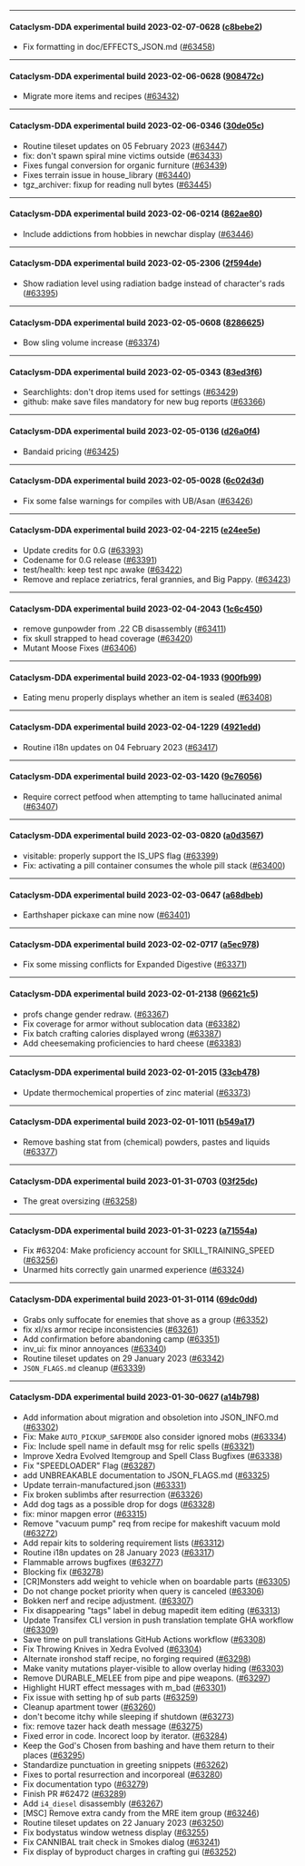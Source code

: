 
---

#### Cataclysm-DDA experimental build 2023-02-07-0628 ([c8bebe2](https://github.com/CleverRaven/Cataclysm-DDA/releases/tag/cdda-experimental-2023-02-07-0628))

* Fix formatting in doc/EFFECTS_JSON.md ([#63458](https://github.com/CleverRaven/Cataclysm-DDA/pull/63458))

---

#### Cataclysm-DDA experimental build 2023-02-06-0628 ([908472c](https://github.com/CleverRaven/Cataclysm-DDA/releases/tag/cdda-experimental-2023-02-06-0628))

* Migrate more items and recipes ([#63432](https://github.com/CleverRaven/Cataclysm-DDA/pull/63432))

---

#### Cataclysm-DDA experimental build 2023-02-06-0346 ([30de05c](https://github.com/CleverRaven/Cataclysm-DDA/releases/tag/cdda-experimental-2023-02-06-0346))

* Routine tileset updates on 05 February 2023 ([#63447](https://github.com/CleverRaven/Cataclysm-DDA/pull/63447))
* fix: don't spawn spiral mine victims outside ([#63433](https://github.com/CleverRaven/Cataclysm-DDA/pull/63433))
* Fixes fungal conversion for organic furniture ([#63439](https://github.com/CleverRaven/Cataclysm-DDA/pull/63439))
* Fixes terrain issue in house_library ([#63440](https://github.com/CleverRaven/Cataclysm-DDA/pull/63440))
* tgz_archiver: fixup for reading null bytes ([#63445](https://github.com/CleverRaven/Cataclysm-DDA/pull/63445))

---

#### Cataclysm-DDA experimental build 2023-02-06-0214 ([862ae80](https://github.com/CleverRaven/Cataclysm-DDA/releases/tag/cdda-experimental-2023-02-06-0214))

* Include addictions from hobbies in newchar display ([#63446](https://github.com/CleverRaven/Cataclysm-DDA/pull/63446))

---

#### Cataclysm-DDA experimental build 2023-02-05-2306 ([2f594de](https://github.com/CleverRaven/Cataclysm-DDA/releases/tag/cdda-experimental-2023-02-05-2306))

* Show radiation level using radiation badge instead of character's rads ([#63395](https://github.com/CleverRaven/Cataclysm-DDA/pull/63395))

---

#### Cataclysm-DDA experimental build 2023-02-05-0608 ([8286625](https://github.com/CleverRaven/Cataclysm-DDA/releases/tag/cdda-experimental-2023-02-05-0608))

* Bow sling volume increase ([#63374](https://github.com/CleverRaven/Cataclysm-DDA/pull/63374))

---

#### Cataclysm-DDA experimental build 2023-02-05-0343 ([83ed3f6](https://github.com/CleverRaven/Cataclysm-DDA/releases/tag/cdda-experimental-2023-02-05-0343))

* Searchlights: don't drop items used for settings ([#63429](https://github.com/CleverRaven/Cataclysm-DDA/pull/63429))
* github: make save files mandatory for new bug reports ([#63366](https://github.com/CleverRaven/Cataclysm-DDA/pull/63366))

---

#### Cataclysm-DDA experimental build 2023-02-05-0136 ([d26a0f4](https://github.com/CleverRaven/Cataclysm-DDA/releases/tag/cdda-experimental-2023-02-05-0136))

* Bandaid pricing ([#63425](https://github.com/CleverRaven/Cataclysm-DDA/pull/63425))

---

#### Cataclysm-DDA experimental build 2023-02-05-0028 ([6c02d3d](https://github.com/CleverRaven/Cataclysm-DDA/releases/tag/cdda-experimental-2023-02-05-0028))

* Fix some false warnings for compiles with UB/Asan ([#63426](https://github.com/CleverRaven/Cataclysm-DDA/pull/63426))

---

#### Cataclysm-DDA experimental build 2023-02-04-2215 ([e24ee5e](https://github.com/CleverRaven/Cataclysm-DDA/releases/tag/cdda-experimental-2023-02-04-2215))

* Update credits for 0.G ([#63393](https://github.com/CleverRaven/Cataclysm-DDA/pull/63393))
* Codename for 0.G release ([#63391](https://github.com/CleverRaven/Cataclysm-DDA/pull/63391))
* test/health: keep test npc awake ([#63422](https://github.com/CleverRaven/Cataclysm-DDA/pull/63422))
* Remove and replace zeriatrics, feral grannies, and Big Pappy. ([#63423](https://github.com/CleverRaven/Cataclysm-DDA/pull/63423))

---

#### Cataclysm-DDA experimental build 2023-02-04-2043 ([1c6c450](https://github.com/CleverRaven/Cataclysm-DDA/releases/tag/cdda-experimental-2023-02-04-2043))

* remove gunpowder from .22 CB disassembly ([#63411](https://github.com/CleverRaven/Cataclysm-DDA/pull/63411))
* fix skull strapped to head coverage ([#63420](https://github.com/CleverRaven/Cataclysm-DDA/pull/63420))
* Mutant Moose Fixes ([#63406](https://github.com/CleverRaven/Cataclysm-DDA/pull/63406))

---

#### Cataclysm-DDA experimental build 2023-02-04-1933 ([900fb99](https://github.com/CleverRaven/Cataclysm-DDA/releases/tag/cdda-experimental-2023-02-04-1933))

* Eating menu properly displays whether an item is sealed ([#63408](https://github.com/CleverRaven/Cataclysm-DDA/pull/63408))

---

#### Cataclysm-DDA experimental build 2023-02-04-1229 ([4921edd](https://github.com/CleverRaven/Cataclysm-DDA/releases/tag/cdda-experimental-2023-02-04-1229))

* Routine i18n updates on 04 February 2023 ([#63417](https://github.com/CleverRaven/Cataclysm-DDA/pull/63417))

---

#### Cataclysm-DDA experimental build 2023-02-03-1420 ([9c76056](https://github.com/CleverRaven/Cataclysm-DDA/releases/tag/cdda-experimental-2023-02-03-1420))

* Require correct petfood when attempting to tame hallucinated animal ([#63407](https://github.com/CleverRaven/Cataclysm-DDA/pull/63407))

---

#### Cataclysm-DDA experimental build 2023-02-03-0820 ([a0d3567](https://github.com/CleverRaven/Cataclysm-DDA/releases/tag/cdda-experimental-2023-02-03-0820))

* visitable: properly support the IS_UPS flag ([#63399](https://github.com/CleverRaven/Cataclysm-DDA/pull/63399))
* Fix: activating a pill container consumes the whole pill stack ([#63400](https://github.com/CleverRaven/Cataclysm-DDA/pull/63400))

---

#### Cataclysm-DDA experimental build 2023-02-03-0647 ([a68dbeb](https://github.com/CleverRaven/Cataclysm-DDA/releases/tag/cdda-experimental-2023-02-03-0647))

* Earthshaper pickaxe can mine now ([#63401](https://github.com/CleverRaven/Cataclysm-DDA/pull/63401))

---

#### Cataclysm-DDA experimental build 2023-02-02-0717 ([a5ec978](https://github.com/CleverRaven/Cataclysm-DDA/releases/tag/cdda-experimental-2023-02-02-0717))

* Fix some missing conflicts for Expanded Digestive ([#63371](https://github.com/CleverRaven/Cataclysm-DDA/pull/63371))

---

#### Cataclysm-DDA experimental build 2023-02-01-2138 ([96621c5](https://github.com/CleverRaven/Cataclysm-DDA/releases/tag/cdda-experimental-2023-02-01-2138))

* profs change gender redraw. ([#63367](https://github.com/CleverRaven/Cataclysm-DDA/pull/63367))
* Fix coverage for armor without sublocation data ([#63382](https://github.com/CleverRaven/Cataclysm-DDA/pull/63382))
* Fix batch crafting calories displayed wrong ([#63387](https://github.com/CleverRaven/Cataclysm-DDA/pull/63387))
* Add cheesemaking proficiencies to hard cheese ([#63383](https://github.com/CleverRaven/Cataclysm-DDA/pull/63383))

---

#### Cataclysm-DDA experimental build 2023-02-01-2015 ([33cb478](https://github.com/CleverRaven/Cataclysm-DDA/releases/tag/cdda-experimental-2023-02-01-2015))

* Update thermochemical properties of zinc material ([#63373](https://github.com/CleverRaven/Cataclysm-DDA/pull/63373))

---

#### Cataclysm-DDA experimental build 2023-02-01-1011 ([b549a17](https://github.com/CleverRaven/Cataclysm-DDA/releases/tag/cdda-experimental-2023-02-01-1011))

* Remove bashing stat from (chemical) powders, pastes and liquids ([#63377](https://github.com/CleverRaven/Cataclysm-DDA/pull/63377))

---

#### Cataclysm-DDA experimental build 2023-01-31-0703 ([03f25dc](https://github.com/CleverRaven/Cataclysm-DDA/releases/tag/cdda-experimental-2023-01-31-0703))

* The great oversizing ([#63258](https://github.com/CleverRaven/Cataclysm-DDA/pull/63258))

---

#### Cataclysm-DDA experimental build 2023-01-31-0223 ([a71554a](https://github.com/CleverRaven/Cataclysm-DDA/releases/tag/cdda-experimental-2023-01-31-0223))

* Fix #63204: Make proficiency account for SKILL_TRAINING_SPEED ([#63256](https://github.com/CleverRaven/Cataclysm-DDA/pull/63256))
* Unarmed hits correctly gain unarmed experience ([#63324](https://github.com/CleverRaven/Cataclysm-DDA/pull/63324))

---

#### Cataclysm-DDA experimental build 2023-01-31-0114 ([69dc0dd](https://github.com/CleverRaven/Cataclysm-DDA/releases/tag/cdda-experimental-2023-01-31-0114))

* Grabs only suffocate for enemies that shove as a group ([#63352](https://github.com/CleverRaven/Cataclysm-DDA/pull/63352))
* fix xl/xs armor recipe inconsistencies ([#63261](https://github.com/CleverRaven/Cataclysm-DDA/pull/63261))
* Add confirmation before abandoning camp ([#63351](https://github.com/CleverRaven/Cataclysm-DDA/pull/63351))
* inv_ui: fix minor annoyances ([#63340](https://github.com/CleverRaven/Cataclysm-DDA/pull/63340))
* Routine tileset updates on 29 January 2023 ([#63342](https://github.com/CleverRaven/Cataclysm-DDA/pull/63342))
* `JSON_FLAGS.md` cleanup ([#63339](https://github.com/CleverRaven/Cataclysm-DDA/pull/63339))

---

#### Cataclysm-DDA experimental build 2023-01-30-0627 ([a14b798](https://github.com/CleverRaven/Cataclysm-DDA/releases/tag/cdda-experimental-2023-01-30-0627))

* Add information about migration and obsoletion into JSON_INFO.md ([#63302](https://github.com/CleverRaven/Cataclysm-DDA/pull/63302))
* Fix: Make `AUTO_PICKUP_SAFEMODE` also consider ignored mobs ([#63334](https://github.com/CleverRaven/Cataclysm-DDA/pull/63334))
* Fix: Include spell name in default msg for relic spells ([#63321](https://github.com/CleverRaven/Cataclysm-DDA/pull/63321))
* Improve Xedra Evolved Itemgroup and Spell Class Bugfixes ([#63338](https://github.com/CleverRaven/Cataclysm-DDA/pull/63338))
* Fix "SPEEDLOADER" Flag ([#63287](https://github.com/CleverRaven/Cataclysm-DDA/pull/63287))
* add UNBREAKABLE documentation to JSON_FLAGS.md ([#63325](https://github.com/CleverRaven/Cataclysm-DDA/pull/63325))
* Update terrain-manufactured.json ([#63331](https://github.com/CleverRaven/Cataclysm-DDA/pull/63331))
* Fix broken sublimbs after resurrection ([#63326](https://github.com/CleverRaven/Cataclysm-DDA/pull/63326))
* Add dog tags as a possible drop for dogs ([#63328](https://github.com/CleverRaven/Cataclysm-DDA/pull/63328))
* fix: minor mapgen error ([#63315](https://github.com/CleverRaven/Cataclysm-DDA/pull/63315))
* Remove "vacuum pump" req from recipe for makeshift vacuum mold ([#63272](https://github.com/CleverRaven/Cataclysm-DDA/pull/63272))
* Add repair kits to soldering requirement lists ([#63312](https://github.com/CleverRaven/Cataclysm-DDA/pull/63312))
* Routine i18n updates on 28 January 2023 ([#63317](https://github.com/CleverRaven/Cataclysm-DDA/pull/63317))
* Flammable arrows bugfixes ([#63277](https://github.com/CleverRaven/Cataclysm-DDA/pull/63277))
* Blocking fix ([#63278](https://github.com/CleverRaven/Cataclysm-DDA/pull/63278))
* [CR]Monsters add weight to vehicle when on boardable parts ([#63305](https://github.com/CleverRaven/Cataclysm-DDA/pull/63305))
* Do not change pocket priority when query is canceled ([#63306](https://github.com/CleverRaven/Cataclysm-DDA/pull/63306))
* Bokken nerf and recipe adjustment. ([#63307](https://github.com/CleverRaven/Cataclysm-DDA/pull/63307))
* Fix disappearing "tags" label in debug mapedit item editing ([#63313](https://github.com/CleverRaven/Cataclysm-DDA/pull/63313))
* Update Transifex CLI version in push translation template GHA workflow ([#63309](https://github.com/CleverRaven/Cataclysm-DDA/pull/63309))
* Save time on pull translations GitHub Actions workflow ([#63308](https://github.com/CleverRaven/Cataclysm-DDA/pull/63308))
* Fix Throwing Knives in Xedra Evolved ([#63304](https://github.com/CleverRaven/Cataclysm-DDA/pull/63304))
* Alternate ironshod staff recipe, no forging required ([#63298](https://github.com/CleverRaven/Cataclysm-DDA/pull/63298))
* Make vanity mutations player-visible to allow overlay hiding ([#63303](https://github.com/CleverRaven/Cataclysm-DDA/pull/63303))
* Remove DURABLE_MELEE from pipe and pipe weapons. ([#63297](https://github.com/CleverRaven/Cataclysm-DDA/pull/63297))
* Highlight HURT effect messages with m_bad ([#63301](https://github.com/CleverRaven/Cataclysm-DDA/pull/63301))
* Fix issue with setting hp of sub parts ([#63259](https://github.com/CleverRaven/Cataclysm-DDA/pull/63259))
* Cleanup apartment tower ([#63260](https://github.com/CleverRaven/Cataclysm-DDA/pull/63260))
* don't become itchy while sleeping if shutdown ([#63273](https://github.com/CleverRaven/Cataclysm-DDA/pull/63273))
* fix: remove tazer hack death message ([#63275](https://github.com/CleverRaven/Cataclysm-DDA/pull/63275))
* Fixed error in code. Incorect loop by iterator. ([#63284](https://github.com/CleverRaven/Cataclysm-DDA/pull/63284))
* Keep the God's Chosen from bashing and have them return to their places ([#63295](https://github.com/CleverRaven/Cataclysm-DDA/pull/63295))
* Standardize punctuation in greeting snippets ([#63262](https://github.com/CleverRaven/Cataclysm-DDA/pull/63262))
* Fixes to portal resurrection and incorporeal ([#63280](https://github.com/CleverRaven/Cataclysm-DDA/pull/63280))
* Fix documentation typo ([#63279](https://github.com/CleverRaven/Cataclysm-DDA/pull/63279))
* Finish PR #62472 ([#63289](https://github.com/CleverRaven/Cataclysm-DDA/pull/63289))
* Add `i4_diesel` disassembly ([#63267](https://github.com/CleverRaven/Cataclysm-DDA/pull/63267))
* [MSC] Remove extra candy from the MRE item group ([#63246](https://github.com/CleverRaven/Cataclysm-DDA/pull/63246))
* Routine tileset updates on 22 January 2023 ([#63250](https://github.com/CleverRaven/Cataclysm-DDA/pull/63250))
* Fix bodystatus window wetness display ([#63255](https://github.com/CleverRaven/Cataclysm-DDA/pull/63255))
* Fix CANNIBAL trait check in Smokes dialog ([#63241](https://github.com/CleverRaven/Cataclysm-DDA/pull/63241))
* Fix display of byproduct charges in crafting gui ([#63252](https://github.com/CleverRaven/Cataclysm-DDA/pull/63252))
